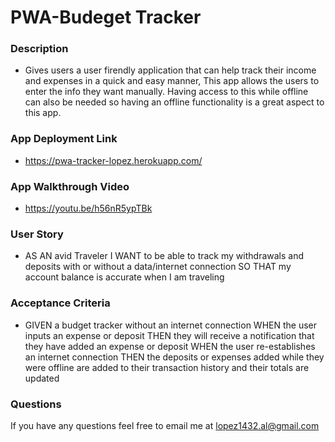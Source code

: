 # PWA-Budeget Tracker

### Description 
- Gives users a user firendly application that can help track their income and expenses in a quick and easy manner, This app allows the users to enter the info they want manually. Having access to this while offline can also be needed so having an offline functionality is a great aspect to this app.

### App Deployment Link 
- https://pwa-tracker-lopez.herokuapp.com/

### App Walkthrough Video 
- https://youtu.be/h56nR5ypTBk

### User Story 
- AS AN avid Traveler
I WANT to be able to track my withdrawals and deposits with or without a data/internet connection
SO THAT my account balance is accurate when I am traveling 

### Acceptance Criteria 
- GIVEN a budget tracker without an internet connection
WHEN the user inputs an expense or deposit
THEN they will receive a notification that they have added an expense or deposit
WHEN the user re-establishes an internet connection
THEN the deposits or expenses added while they were offline are added to their transaction history and their totals are updated

### Questions 
If you have any questions feel free to email me at lopez1432.al@gmail.com 